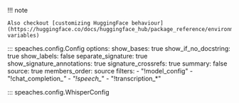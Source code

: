<!-- https://mkdocstrings.github.io/python/usage/configuration/general/ -->

!!! note

    Also checkout [customizing HuggingFace behaviour](https://huggingface.co/docs/huggingface_hub/package_reference/environment_variables#environment-variables)

::: speaches.config.Config
    options:
        show_bases: true
        show_if_no_docstring: true
        show_labels: false
        separate_signature: true
        show_signature_annotations: true
        signature_crossrefs: true
        summary: false
        source: true
        members_order: source
        filters:
            - "!model_config"
            - "!chat_completion_*"
            - "!speech_*"
            - "!transcription_*"

::: speaches.config.WhisperConfig

<!-- TODO: nested model `whisper`  -->
<!-- TODO: Insert new lines for multi-line docstrings  -->
